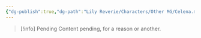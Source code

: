 ```yaml
---
{"dg-publish":true,"dg-path":"Lily Reverie/Characters/Other MG/Celena.md","permalink":"/lily-reverie/characters/other-mg/celena/","created":"2024-01-20T04:29:43.858-03:00","updated":"2024-01-21T01:41:26.568-03:00"}
---
```



>[!info] Pending
>Content pending, for a reason or another.